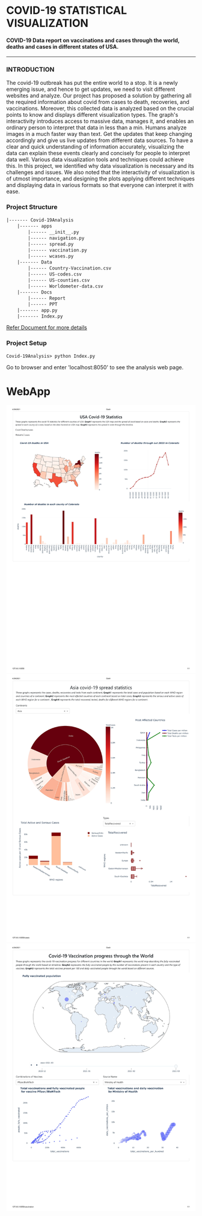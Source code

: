 # COVID-19 STATISTICAL VISUALIZATION
#### COVID-19 Data report on vaccinations and cases through the world, deaths and cases in different states of USA. 
---
### INTRODUCTION
The covid-19 outbreak has put the entire world to a stop. It is a newly emerging issue, and hence 
to get updates, we need to visit different websites and analyze. Our project has proposed a solution by 
gathering all the required information about covid from cases to death, recoveries, and vaccinations. 
Moreover, this collected data is analyzed based on the crucial points to know and displays different 
visualization types. The graph's interactivity introduces access to massive data, manages it, and enables an 
ordinary person to interpret that data in less than a min. Humans analyze images in a much faster way than 
text.
Get the updates that keep changing accordingly and give us live updates from different data sources. 
To have a clear and quick understanding of information accurately, visualizing the data can explain these 
events clearly and concisely for people to interpret data well. Various data visualization tools and 
techniques could achieve this. In this project, we identified why data visualization is necessary and its 
challenges and issues. We also noted that the interactivity of visualization is of utmost importance, and 
designing the plots applying different techniques and displaying data in various formats so that everyone 
can interpret it with ease.


### Project Structure
```
|------- Covid-19Analysis
    |------- apps
        |------ __init__.py
        |------ navigation.py
        |------ spread.py
        |------ vaccination.py
        |------ wcases.py
    |------- Data
        |------ Country-Vaccination.csv
        |------ US-codes.csv
        |------ US-counties.csv
        |------ Worldometer-data.csv
    |------- Docs
        |------ Report
        |------ PPT
    |------- app.py
    |------- Index.py
```
[Refer Document for more details](Docs/Report.pdf)
### Project Setup
```
Covid-19Analysis> python Index.py
```
Go to browser and enter 'localhost:8050' to see the analysis web page.

# WebApp

![image](doc_images/Covid-part1-1.JPG)
![image](doc_images/covid-part2-1.JPG)
![image](doc_images/Covid-19p4-1.JPG)
